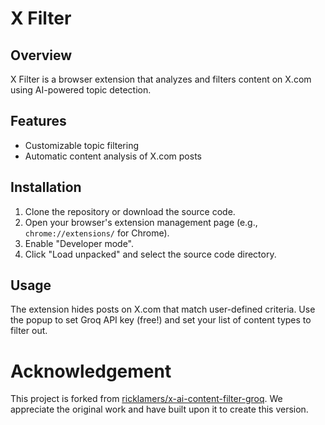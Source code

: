 # X Filter

## Overview
X Filter is a browser extension that analyzes and filters content on X.com using AI-powered topic detection.

## Features
- Customizable topic filtering
- Automatic content analysis of X.com posts

## Installation
1. Clone the repository or download the source code.
2. Open your browser's extension management page (e.g., `chrome://extensions/` for Chrome).
3. Enable "Developer mode".
4. Click "Load unpacked" and select the source code directory.

## Usage
The extension hides posts on X.com that match user-defined criteria. Use the popup to set Groq API key (free!) and set your list of content types to filter out.

# Acknowledgement
This project is forked from [ricklamers/x-ai-content-filter-groq](https://github.com/ricklamers/x-ai-content-filter-groq). We appreciate the original work and have built upon it to create this version.
